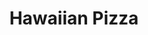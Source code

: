 ---
menu_item_image_url: "/images/pizza-2.jpg"
title: "Hawaiian Pizza"
menu_item_price: "$29.00"
menu_item_content: "A small river named Duden flows by their place and supplies"
type: "menu_price"
---